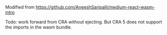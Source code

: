 Modified from https://github.com/AneeshSaripalli/medium-react-wasm-intro

Todo: work forward from CRA without ejecting. But CRA 5 does not support the imports in the wasm bundle.


